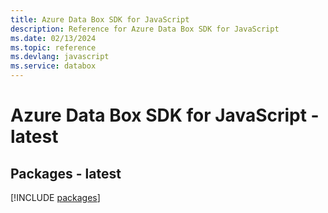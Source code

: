 ```yaml
---
title: Azure Data Box SDK for JavaScript
description: Reference for Azure Data Box SDK for JavaScript
ms.date: 02/13/2024
ms.topic: reference
ms.devlang: javascript
ms.service: databox
---
```

# Azure Data Box SDK for JavaScript - latest
## Packages - latest
[!INCLUDE [packages](data-box-index.md)]
